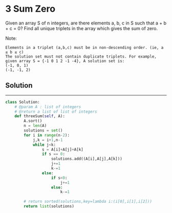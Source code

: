 <h1>3 Sum Zero</h1>

<p>Given an array S of n integers, are there elements a, b, c in S such that a + b + c = 0?
Find all unique triplets in the array which gives the sum of zero.

Note:

    Elements in a triplet (a,b,c) must be in non-descending order. (ie, a ≤ b ≤ c)
    The solution set must not contain duplicate triplets. For example, given array S = {-1 0 1 2 -1 -4}, A solution set is:
    (-1, 0, 1)
    (-1, -1, 2)
</p>

<h2>Solution</h2>

***

```python
class Solution:
    # @param A : list of integers
    # @return a list of list of integers
    def threeSum(self, A):
        A.sort()
        n = len(A)
        solutions = set()
        for i in range(n-2):
            j,k = i+1,n-1
            while j<k:
                s = A[i]+A[j]+A[k]
                if s == 0:
                    solutions.add((A[i],A[j],A[k]))
                    j+=1
                    k-=1
                else:
                    if s<0:
                        j+=1
                    else:
                        k-=1
                        
        # return sorted(solutions,key=lambda i:(i[0],i[1],i[2]))
        return list(solutions)
```